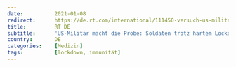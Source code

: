 ```yaml
---
date:          2021-01-08
redirect:      https://de.rt.com/international/111450-versuch-us-militaers-soldaten-trotz/
title:         RT DE
subtitle:      'US-Militär macht die Probe: Soldaten trotz hartem Lockdown positiv auf Corona getestet'
country:       DE
categories:    [Medizin]
tags:          [lockdown, immunität]
---
```

